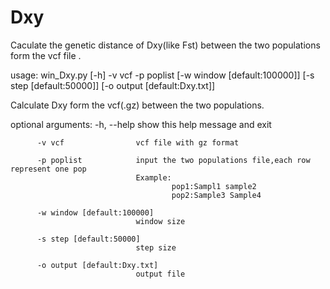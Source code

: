 # Dxy
Caculate the genetic distance of Dxy(like Fst) between the two populations form the vcf file .

usage: win_Dxy.py [-h] -v vcf -p poplist [-w window [default:100000]]
                  [-s step [default:50000]] [-o output [default:Dxy.txt]]

Calculate Dxy form the vcf(.gz) between the two populations.

optional arguments:
          -h, --help            show this help message and exit

          -v vcf                vcf file with gz format

          -p poplist            input the two populations file,each row represent one pop 
                                Example:
                                        pop1:Sampl1	sample2
                                        pop2:Sample3 Sample4

          -w window [default:100000]
                                window size

          -s step [default:50000]
                                step size

          -o output [default:Dxy.txt]
                                output file
